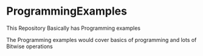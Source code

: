 # ProgrammingExamples
This Repository Basically has Programming examples

The Programming examples would cover basics of programming and lots of Bitwise operations
